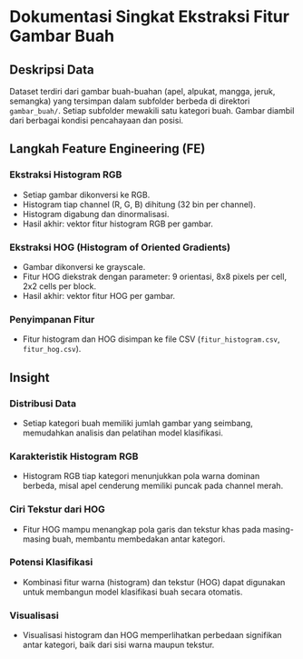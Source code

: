 # Dokumentasi Singkat Ekstraksi Fitur Gambar Buah

## Deskripsi Data
Dataset terdiri dari gambar buah-buahan (apel, alpukat, mangga, jeruk, semangka) yang tersimpan dalam subfolder berbeda di direktori `gambar_buah/`. Setiap subfolder mewakili satu kategori buah. Gambar diambil dari berbagai kondisi pencahayaan dan posisi.

## Langkah Feature Engineering (FE)

### Ekstraksi Histogram RGB
- Setiap gambar dikonversi ke RGB.
- Histogram tiap channel (R, G, B) dihitung (32 bin per channel).
- Histogram digabung dan dinormalisasi.
- Hasil akhir: vektor fitur histogram RGB per gambar.

### Ekstraksi HOG (Histogram of Oriented Gradients)
- Gambar dikonversi ke grayscale.
- Fitur HOG diekstrak dengan parameter: 9 orientasi, 8x8 pixels per cell, 2x2 cells per block.
- Hasil akhir: vektor fitur HOG per gambar.

### Penyimpanan Fitur
- Fitur histogram dan HOG disimpan ke file CSV (`fitur_histogram.csv`, `fitur_hog.csv`).

## Insight

### Distribusi Data
- Setiap kategori buah memiliki jumlah gambar yang seimbang, memudahkan analisis dan pelatihan model klasifikasi.

### Karakteristik Histogram RGB
- Histogram RGB tiap kategori menunjukkan pola warna dominan berbeda, misal apel cenderung memiliki puncak pada channel merah.

### Ciri Tekstur dari HOG
- Fitur HOG mampu menangkap pola garis dan tekstur khas pada masing-masing buah, membantu membedakan antar kategori.

### Potensi Klasifikasi
- Kombinasi fitur warna (histogram) dan tekstur (HOG) dapat digunakan untuk membangun model klasifikasi buah secara otomatis.

### Visualisasi
- Visualisasi histogram dan HOG memperlihatkan perbedaan signifikan antar kategori, baik dari sisi warna maupun tekstur.
